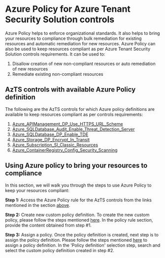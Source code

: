 # Azure Policy for Azure Tenant Security Solution controls

Azure Policy helps to enforce organizational standards. It also helps to bring your resources to compliance through bulk remediation for existing resources and automatic remediation for new resources. Azure Policy can also be used to keep resources compliant as per Azure Tenant Security Solution controls requirements. It can be used to: 
1. Disallow creation of new non-compliant resources or auto remediation of new resources 
2. Remediate existing non-compliant resources

## AzTS controls with available Azure Policy definition

The following are the AzTS controls for which Azure policy definitions are available to keep resources compliant as per controls requirements:

1. [Azure_APIManagement_DP_Use_HTTPS_URL_Scheme](APIManagement/Azure_APIManagement_DP_Use_HTTPS_URL_Scheme/Readme.md)
2. [Azure_SQLDatabase_Audit_Enable_Threat_Detection_Server](SQLServer/Azure_SQLDatabase_Audit_Enable_Threat_Detection_Server/Readme.md)
3. [Azure_SQLDatabase_DP_Enable_TDE](SQLServer/Azure_SQLDatabase_DP_Enable_TDE/Readme.md)
4. [Azure_Storage_DP_Encrypt_In_Transit](Storage/Azure_Storage_DP_Encrypt_In_Transit/Readme.md)
5. [Azure_Subscription_SI_Classic_Resources](Subscription/Azure_Subscription_SI_Classic_Resources/Readme.md)
6. [Azure_ContainerRegistry_Config_Security_Scanning](ContainerRegistry/Azure_ContainerRegistry_Config_Security_Scanning/Readme.md)

## Using Azure policy to bring your resources to compliance

In this section, we will walk you through the steps to use Azure Policy to keep your resources compliant:

**Step 1:** Access the Azure Policy rule for the AzTS controls from the links mentioned in the section [above](#azts-controls-with-available-azure-policy-definition).

**Step 2:** Create new custom policy definition. To create the new custom policy, please follow the steps mentioned [here](https://docs.microsoft.com/en-us/azure/governance/policy/tutorials/create-and-manage#implement-a-new-custom-policy). In the policy rule section, provide the content obtained from step #1.

**Step 3:** Assign a policy. Once the policy definition is created, next step is to assign the policy definition. Please follow the steps mentioned [here](https://docs.microsoft.com/en-us/azure/governance/policy/tutorials/create-and-manage#assign-a-policy) to assign a policy definition. In the 'Policy definition' selection step, search and select the custom policy definition created in step #2. 
